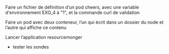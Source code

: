 
Faire un fichier de définition d’un pod cheers, avec une variable d'environnement EXO_4 à "1", et la commande curl de validation

Faire un pod avec deux conteneur, l’un qui écrit dans un dossier du node et l’autre qui affiche ce contenu

Lancer l’application resourcemonger 
 - tester les sondes
